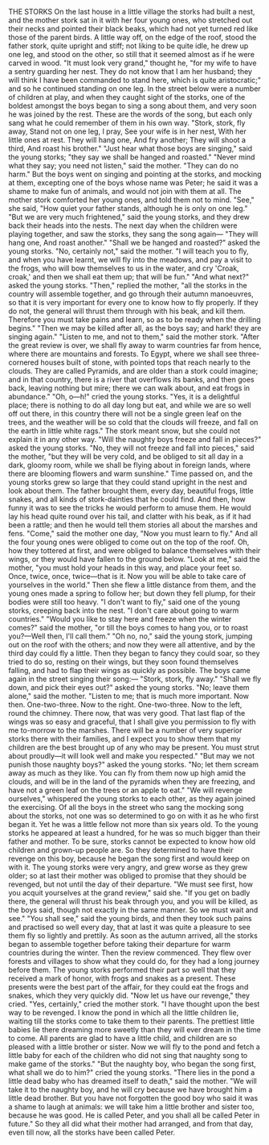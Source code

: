 THE STORKS
On
the
last
house
in
a
little
village
the
storks
had
built
a
nest,
and
the
mother
stork
sat
in
it
with
her
four
young
ones,
who
stretched
out
their
necks
and
pointed
their
black
beaks,
which
had
not
yet
turned
red
like
those
of
the
parent
birds.
A
little
way
off,
on
the
edge
of
the
roof,
stood
the
father
stork,
quite
upright
and
stiff;
not
liking
to
be
quite
idle,
he
drew
up
one
leg,
and
stood
on
the
other,
so
still
that
it
seemed
almost
as
if
he
were
carved
in
wood.
"It
must
look
very
grand,"
thought
he,
"for
my
wife
to
have
a
sentry
guarding
her
nest.
They
do
not
know
that
I
am
her
husband;
they
will
think
I
have
been
commanded
to
stand
here,
which
is
quite
aristocratic;"
and
so
he
continued
standing
on
one
leg.
In
the
street
below
were
a
number
of
children
at
play,
and
when
they
caught
sight
of
the
storks,
one
of
the
boldest
amongst
the
boys
began
to
sing
a
song
about
them,
and
very
soon
he
was
joined
by
the
rest.
These
are
the
words
of
the
song,
but
each
only
sang
what
he
could
remember
of
them
in
his
own
way.
"Stork,
stork,
fly
away,
Stand
not
on
one
leg,
I
pray,
See
your
wife
is
in
her
nest,
With
her
little
ones
at
rest.
They
will
hang
one,
And
fry
another;
They
will
shoot
a
third,
And
roast
his
brother."
"Just
hear
what
those
boys
are
singing,"
said
the
young
storks;
"they
say
we
shall
be
hanged
and
roasted."
"Never
mind
what
they
say;
you
need
not
listen,"
said
the
mother.
"They
can
do
no
harm."
But
the
boys
went
on
singing
and
pointing
at
the
storks,
and
mocking
at
them,
excepting
one
of
the
boys
whose
name
was
Peter;
he
said
it
was
a
shame
to
make
fun
of
animals,
and
would
not
join
with
them
at
all.
The
mother
stork
comforted
her
young
ones,
and
told
them
not
to
mind.
"See,"
she
said,
"How
quiet
your
father
stands,
although
he
is
only
on
one
leg."
"But
we
are
very
much
frightened,"
said
the
young
storks,
and
they
drew
back
their
heads
into
the
nests.
The
next
day
when
the
children
were
playing
together,
and
saw
the
storks,
they
sang
the
song
again—
"They
will
hang
one,
And
roast
another."
"Shall
we
be
hanged
and
roasted?"
asked
the
young
storks.
"No,
certainly
not,"
said
the
mother.
"I
will
teach
you
to
fly,
and
when
you
have
learnt,
we
will
fly
into
the
meadows,
and
pay
a
visit
to
the
frogs,
who
will
bow
themselves
to
us
in
the
water,
and
cry
'Croak,
croak,'
and
then
we
shall
eat
them
up;
that
will
be
fun."
"And
what
next?"
asked
the
young
storks.
"Then,"
replied
the
mother,
"all
the
storks
in
the
country
will
assemble
together,
and
go
through
their
autumn
manoeuvres,
so
that
it
is
very
important
for
every
one
to
know
how
to
fly
properly.
If
they
do
not,
the
general
will
thrust
them
through
with
his
beak,
and
kill
them.
Therefore
you
must
take
pains
and
learn,
so
as
to
be
ready
when
the
drilling
begins."
"Then
we
may
be
killed
after
all,
as
the
boys
say;
and
hark!
they
are
singing
again."
"Listen
to
me,
and
not
to
them,"
said
the
mother
stork.
"After
the
great
review
is
over,
we
shall
fly
away
to
warm
countries
far
from
hence,
where
there
are
mountains
and
forests.
To
Egypt,
where
we
shall
see
three-cornered
houses
built
of
stone,
with
pointed
tops
that
reach
nearly
to
the
clouds.
They
are
called
Pyramids,
and
are
older
than
a
stork
could
imagine;
and
in
that
country,
there
is
a
river
that
overflows
its
banks,
and
then
goes
back,
leaving
nothing
but
mire;
there
we
can
walk
about,
and
eat
frogs
in
abundance."
"Oh,
o—h!"
cried
the
young
storks.
"Yes,
it
is
a
delightful
place;
there
is
nothing
to
do
all
day
long
but
eat,
and
while
we
are
so
well
off
out
there,
in
this
country
there
will
not
be
a
single
green
leaf
on
the
trees,
and
the
weather
will
be
so
cold
that
the
clouds
will
freeze,
and
fall
on
the
earth
in
little
white
rags."
The
stork
meant
snow,
but
she
could
not
explain
it
in
any
other
way.
"Will
the
naughty
boys
freeze
and
fall
in
pieces?"
asked
the
young
storks.
"No,
they
will
not
freeze
and
fall
into
pieces,"
said
the
mother,
"but
they
will
be
very
cold,
and
be
obliged
to
sit
all
day
in
a
dark,
gloomy
room,
while
we
shall
be
flying
about
in
foreign
lands,
where
there
are
blooming
flowers
and
warm
sunshine."
Time
passed
on,
and
the
young
storks
grew
so
large
that
they
could
stand
upright
in
the
nest
and
look
about
them.
The
father
brought
them,
every
day,
beautiful
frogs,
little
snakes,
and
all
kinds
of
stork-dainties
that
he
could
find.
And
then,
how
funny
it
was
to
see
the
tricks
he
would
perform
to
amuse
them.
He
would
lay
his
head
quite
round
over
his
tail,
and
clatter
with
his
beak,
as
if
it
had
been
a
rattle;
and
then
he
would
tell
them
stories
all
about
the
marshes
and
fens.
"Come,"
said
the
mother
one
day,
"Now
you
must
learn
to
fly."
And
all
the
four
young
ones
were
obliged
to
come
out
on
the
top
of
the
roof.
Oh,
how
they
tottered
at
first,
and
were
obliged
to
balance
themselves
with
their
wings,
or
they
would
have
fallen
to
the
ground
below.
"Look
at
me,"
said
the
mother,
"you
must
hold
your
heads
in
this
way,
and
place
your
feet
so.
Once,
twice,
once,
twice—that
is
it.
Now
you
will
be
able
to
take
care
of
yourselves
in
the
world."
Then
she
flew
a
little
distance
from
them,
and
the
young
ones
made
a
spring
to
follow
her;
but
down
they
fell
plump,
for
their
bodies
were
still
too
heavy.
"I
don't
want
to
fly,"
said
one
of
the
young
storks,
creeping
back
into
the
nest.
"I
don't
care
about
going
to
warm
countries."
"Would
you
like
to
stay
here
and
freeze
when
the
winter
comes?"
said
the
mother,
"or
till
the
boys
comes
to
hang
you,
or
to
roast
you?—Well
then,
I'll
call
them."
"Oh
no,
no,"
said
the
young
stork,
jumping
out
on
the
roof
with
the
others;
and
now
they
were
all
attentive,
and
by
the
third
day
could
fly
a
little.
Then
they
began
to
fancy
they
could
soar,
so
they
tried
to
do
so,
resting
on
their
wings,
but
they
soon
found
themselves
falling,
and
had
to
flap
their
wings
as
quickly
as
possible.
The
boys
came
again
in
the
street
singing
their
song:—
"Stork,
stork,
fly
away."
"Shall
we
fly
down,
and
pick
their
eyes
out?"
asked
the
young
storks.
"No;
leave
them
alone,"
said
the
mother.
"Listen
to
me;
that
is
much
more
important.
Now
then.
One-two-three.
Now
to
the
right.
One-two-three.
Now
to
the
left,
round
the
chimney.
There
now,
that
was
very
good.
That
last
flap
of
the
wings
was
so
easy
and
graceful,
that
I
shall
give
you
permission
to
fly
with
me
to-morrow
to
the
marshes.
There
will
be
a
number
of
very
superior
storks
there
with
their
families,
and
I
expect
you
to
show
them
that
my
children
are
the
best
brought
up
of
any
who
may
be
present.
You
must
strut
about
proudly—it
will
look
well
and
make
you
respected."
"But
may
we
not
punish
those
naughty
boys?"
asked
the
young
storks.
"No;
let
them
scream
away
as
much
as
they
like.
You
can
fly
from
them
now
up
high
amid
the
clouds,
and
will
be
in
the
land
of
the
pyramids
when
they
are
freezing,
and
have
not
a
green
leaf
on
the
trees
or
an
apple
to
eat."
"We
will
revenge
ourselves,"
whispered
the
young
storks
to
each
other,
as
they
again
joined
the
exercising.
Of
all
the
boys
in
the
street
who
sang
the
mocking
song
about
the
storks,
not
one
was
so
determined
to
go
on
with
it
as
he
who
first
began
it.
Yet
he
was
a
little
fellow
not
more
than
six
years
old.
To
the
young
storks
he
appeared
at
least
a
hundred,
for
he
was
so
much
bigger
than
their
father
and
mother.
To
be
sure,
storks
cannot
be
expected
to
know
how
old
children
and
grown-up
people
are.
So
they
determined
to
have
their
revenge
on
this
boy,
because
he
began
the
song
first
and
would
keep
on
with
it.
The
young
storks
were
very
angry,
and
grew
worse
as
they
grew
older;
so
at
last
their
mother
was
obliged
to
promise
that
they
should
be
revenged,
but
not
until
the
day
of
their
departure.
"We
must
see
first,
how
you
acquit
yourselves
at
the
grand
review,"
said
she.
"If
you
get
on
badly
there,
the
general
will
thrust
his
beak
through
you,
and
you
will
be
killed,
as
the
boys
said,
though
not
exactly
in
the
same
manner.
So
we
must
wait
and
see."
"You
shall
see,"
said
the
young
birds,
and
then
they
took
such
pains
and
practised
so
well
every
day,
that
at
last
it
was
quite
a
pleasure
to
see
them
fly
so
lightly
and
prettily.
As
soon
as
the
autumn
arrived,
all
the
storks
began
to
assemble
together
before
taking
their
departure
for
warm
countries
during
the
winter.
Then
the
review
commenced.
They
flew
over
forests
and
villages
to
show
what
they
could
do,
for
they
had
a
long
journey
before
them.
The
young
storks
performed
their
part
so
well
that
they
received
a
mark
of
honor,
with
frogs
and
snakes
as
a
present.
These
presents
were
the
best
part
of
the
affair,
for
they
could
eat
the
frogs
and
snakes,
which
they
very
quickly
did.
"Now
let
us
have
our
revenge,"
they
cried.
"Yes,
certainly,"
cried
the
mother
stork.
"I
have
thought
upon
the
best
way
to
be
revenged.
I
know
the
pond
in
which
all
the
little
children
lie,
waiting
till
the
storks
come
to
take
them
to
their
parents.
The
prettiest
little
babies
lie
there
dreaming
more
sweetly
than
they
will
ever
dream
in
the
time
to
come.
All
parents
are
glad
to
have
a
little
child,
and
children
are
so
pleased
with
a
little
brother
or
sister.
Now
we
will
fly
to
the
pond
and
fetch
a
little
baby
for
each
of
the
children
who
did
not
sing
that
naughty
song
to
make
game
of
the
storks."
"But
the
naughty
boy,
who
began
the
song
first,
what
shall
we
do
to
him?"
cried
the
young
storks.
"There
lies
in
the
pond
a
little
dead
baby
who
has
dreamed
itself
to
death,"
said
the
mother.
"We
will
take
it
to
the
naughty
boy,
and
he
will
cry
because
we
have
brought
him
a
little
dead
brother.
But
you
have
not
forgotten
the
good
boy
who
said
it
was
a
shame
to
laugh
at
animals:
we
will
take
him
a
little
brother
and
sister
too,
because
he
was
good.
He
is
called
Peter,
and
you
shall
all
be
called
Peter
in
future."
So
they
all
did
what
their
mother
had
arranged,
and
from
that
day,
even
till
now,
all
the
storks
have
been
called
Peter.
